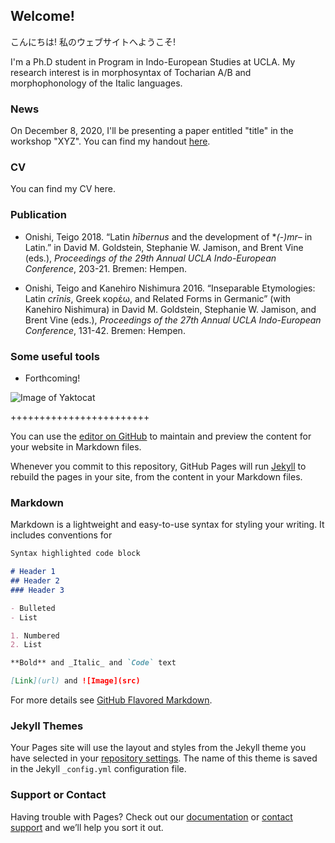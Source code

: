 ## Welcome!

こんにちは! 私のウェブサイトへようこそ!

I'm a Ph.D student in Program in Indo-European Studies at UCLA. My research interest is in morphosyntax of Tocharian A/B and morphophonology of the Italic languages.


### News

On December 8, 2020, I'll be presenting a paper entitled "title" in the workshop "XYZ".
You can find my handout [here](https://www.dropbox.com/s/ki9z81a15af1lb6/Sh740_Onishi.pdf?dl=0).

### CV

You can find my CV here.

### Publication

- Onishi, Teigo 2018. “Latin *hībernus* and the development of \**(-)mr–* in Latin.” in David M. Goldstein, Stephanie W. Jamison, and Brent Vine (eds.), *Proceedings of the 29th Annual UCLA Indo-European Conference*, 203-21. Bremen: Hempen.

- Onishi, Teigo and Kanehiro Nishimura 2016. “Inseparable Etymologies: Latin *crīnis*, Greek κορέω, and Related Forms in Germanic” (with Kanehiro Nishimura) in David M. Goldstein, Stephanie W. Jamison, and Brent Vine (eds.), *Proceedings of the 27th Annual UCLA Indo-European Conference*, 131-42. Bremen: Hempen.


### Some useful tools

- Forthcoming!

![Image of Yaktocat](/Users/teionishi/Pictures/モノクロームの世界/IMG_3727.JPG)

++++++++++++++++++++++++

You can use the [editor on GitHub](https://github.com/teigoonishi/teigoonishi/edit/gh-pages/index.md) to maintain and preview the content for your website in Markdown files.

Whenever you commit to this repository, GitHub Pages will run [Jekyll](https://jekyllrb.com/) to rebuild the pages in your site, from the content in your Markdown files.

### Markdown

Markdown is a lightweight and easy-to-use syntax for styling your writing. It includes conventions for

```markdown
Syntax highlighted code block

# Header 1
## Header 2
### Header 3

- Bulleted
- List

1. Numbered
2. List

**Bold** and _Italic_ and `Code` text

[Link](url) and ![Image](src)
```

For more details see [GitHub Flavored Markdown](https://guides.github.com/features/mastering-markdown/).

### Jekyll Themes

Your Pages site will use the layout and styles from the Jekyll theme you have selected in your [repository settings](https://github.com/teigoonishi/teigoonishi/settings). The name of this theme is saved in the Jekyll `_config.yml` configuration file.

### Support or Contact

Having trouble with Pages? Check out our [documentation](https://docs.github.com/categories/github-pages-basics/) or [contact support](https://github.com/contact) and we’ll help you sort it out.
